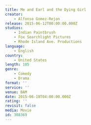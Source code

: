 ```yaml
---
title: Me and Earl and the Dying Girl
creator:
    - Alfonso Gomez-Rejon
release: 2015-06-12T00:00:00.000Z
studios:
    - Indian Paintbrush
    - Fox Searchlight Pictures
    - Rhode Island Ave. Productions
language:
    - English
country:
    - United States
length: 105
genre:
    - Comedy
    - Drama
format: ''
service: ''
venue: BAM
date: 2015-06-18T04:00:00.000Z
rating: ''
revisit: false
media: Movie
id: 308369
---
```



